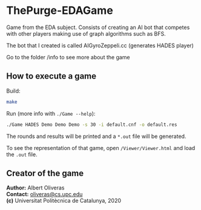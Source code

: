 # ThePurge-EDAGame

Game from the EDA subject. Consists of creating an AI bot that competes with other players making use of graph algorithms such as BFS.

The bot that I created is called AIGyroZeppeli.cc (generates HADES player)

Go to the folder /info to see more about the game

## How to execute a game

Build:
```bash
make
```

Run (more info with `./Game --help`):
```bash
./Game HADES Demo Demo Demo -s 30 -i default.cnf -o default.res
```

The rounds and results will be printed and a `*.out` file will be generated.

To see the representation of that game, open `/Viewer/Viewer.html` and load the `.out` file.

## Creator of the game

**Author:** Albert Oliveras  
**Contact:** oliveras@cs.upc.edu  
**(c)** Universitat Politècnica de Catalunya, 2020
